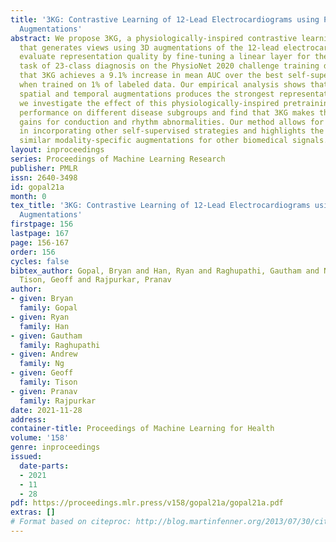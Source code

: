 ```yaml
---
title: '3KG: Contrastive Learning of 12-Lead Electrocardiograms using Physiologically-Inspired
  Augmentations'
abstract: We propose 3KG, a physiologically-inspired contrastive learning approach
  that generates views using 3D augmentations of the 12-lead electrocardiogram. We
  evaluate representation quality by fine-tuning a linear layer for the downstream
  task of 23-class diagnosis on the PhysioNet 2020 challenge training data and find
  that 3KG achieves a 9.1% increase in mean AUC over the best self-supervised baseline
  when trained on 1% of labeled data. Our empirical analysis shows that combining
  spatial and temporal augmentations produces the strongest representations. In addition,
  we investigate the effect of this physiologically-inspired pretraining on downstream
  performance on different disease subgroups and find that 3KG makes the greatest
  gains for conduction and rhythm abnormalities. Our method allows for flexibility
  in incorporating other self-supervised strategies and highlights the potential for
  similar modality-specific augmentations for other biomedical signals.
layout: inproceedings
series: Proceedings of Machine Learning Research
publisher: PMLR
issn: 2640-3498
id: gopal21a
month: 0
tex_title: '3KG: Contrastive Learning of 12-Lead Electrocardiograms using Physiologically-Inspired
  Augmentations'
firstpage: 156
lastpage: 167
page: 156-167
order: 156
cycles: false
bibtex_author: Gopal, Bryan and Han, Ryan and Raghupathi, Gautham and Ng, Andrew and
  Tison, Geoff and Rajpurkar, Pranav
author:
- given: Bryan
  family: Gopal
- given: Ryan
  family: Han
- given: Gautham
  family: Raghupathi
- given: Andrew
  family: Ng
- given: Geoff
  family: Tison
- given: Pranav
  family: Rajpurkar
date: 2021-11-28
address:
container-title: Proceedings of Machine Learning for Health
volume: '158'
genre: inproceedings
issued:
  date-parts:
  - 2021
  - 11
  - 28
pdf: https://proceedings.mlr.press/v158/gopal21a/gopal21a.pdf
extras: []
# Format based on citeproc: http://blog.martinfenner.org/2013/07/30/citeproc-yaml-for-bibliographies/
---
```

